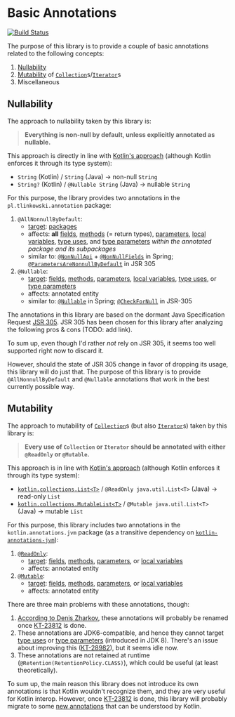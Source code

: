 # Basic Annotations

[![Build Status](https://travis-ci.com/tlinkowski/basic-annotations.svg?branch=master)](https://travis-ci.com/tlinkowski/basic-annotations)

The purpose of this library is to provide a couple of basic annotations related to the following concepts:
1. [Nullability](#nullability)
2. [Mutability](#mutability) of [`Collection`](https://docs.oracle.com/en/java/javase/11/docs/api/java.base/java/util/Collection.html)s/[`Iterator`](https://docs.oracle.com/en/java/javase/11/docs/api/java.base/java/util/Iterator.html)s
3. Miscellaneous

## Nullability

The approach to nullability taken by this library is:

> **Everything is non-null by default, unless explicitly annotated as nullable.**

This approach is directly in line with [Kotlin's approach](https://kotlinlang.org/docs/reference/null-safety.html) (although Kotlin enforces it through its type system):
- `String` (Kotlin) / `String` (Java) → non-null `String`
- `String?` (Kotlin) / `@Nullable String` (Java) → nullable `String`

For this purpose, the library provides two annotations in the `pl.tlinkowski.annotation` package:
1. `@AllNonnullByDefault`:
    - [target](https://docs.oracle.com/en/java/javase/11/docs/api/java.base/java/lang/annotation/Target.html): [packages](https://docs.oracle.com/en/java/javase/11/docs/api/java.base/java/lang/annotation/ElementType.html#PACKAGE)
    - affects: **all** [fields](https://docs.oracle.com/en/java/javase/11/docs/api/java.base/java/lang/annotation/ElementType.html#FIELD), [methods](https://docs.oracle.com/en/java/javase/11/docs/api/java.base/java/lang/annotation/ElementType.html#METHOD) (= return types), [parameters](https://docs.oracle.com/en/java/javase/11/docs/api/java.base/java/lang/annotation/ElementType.html#PARAMETER), [local variables](https://docs.oracle.com/en/java/javase/11/docs/api/java.base/java/lang/annotation/ElementType.html#LOCAL_VARIABLE), [type uses](https://docs.oracle.com/en/java/javase/11/docs/api/java.base/java/lang/annotation/ElementType.html#TYPE_USE), and [type parameters](https://docs.oracle.com/en/java/javase/11/docs/api/java.base/java/lang/annotation/ElementType.html#TYPE_PARAMETER) *within the annotated package and its subpackages*
    - similar to: [`@NonNullApi`](https://docs.spring.io/spring/docs/current/javadoc-api/org/springframework/lang/NonNullApi.html) + [`@NonNullFields`](https://docs.spring.io/spring/docs/current/javadoc-api/org/springframework/lang/NonNullFields.html) in Spring; [`@ParametersAreNonnullByDefault`](https://static.javadoc.io/com.google.code.findbugs/jsr305/3.0.2/javax/annotation/ParametersAreNonnullByDefault.html) in JSR 305
2. `@Nullable`:
    - [target](https://docs.oracle.com/en/java/javase/11/docs/api/java.base/java/lang/annotation/Target.html): [fields](https://docs.oracle.com/en/java/javase/11/docs/api/java.base/java/lang/annotation/ElementType.html#FIELD), [methods](https://docs.oracle.com/en/java/javase/11/docs/api/java.base/java/lang/annotation/ElementType.html#METHOD), [parameters](https://docs.oracle.com/en/java/javase/11/docs/api/java.base/java/lang/annotation/ElementType.html#PARAMETER), [local variables](https://docs.oracle.com/en/java/javase/11/docs/api/java.base/java/lang/annotation/ElementType.html#LOCAL_VARIABLE), [type uses](https://docs.oracle.com/en/java/javase/11/docs/api/java.base/java/lang/annotation/ElementType.html#TYPE_USE), or [type parameters](https://docs.oracle.com/en/java/javase/11/docs/api/java.base/java/lang/annotation/ElementType.html#TYPE_PARAMETER)
    - affects: annotated entity
    - similar to: [`@Nullable`](https://docs.spring.io/spring/docs/current/javadoc-api/org/springframework/lang/Nullable.html) in Spring; [`@CheckForNull`](https://static.javadoc.io/com.google.code.findbugs/jsr305/3.0.2/javax/annotation/CheckForNull.html) in JSR-305

The annotations in this library are based on the dormant Java Specification Request [JSR 305](https://jcp.org/en/jsr/detail?id=305). JSR 305 has been chosen for this library after analyzing the following pros & cons (TODO: add link).

To sum up, even though I'd rather *not* rely on JSR 305, it seems too well supported right now to discard it.

However, should the state of JSR 305 change in favor of dropping its usage, this library will do just that. The purpose of this library is to provide `@AllNonnullByDefault` and `@Nullable` annotations that work in the best currently possible way.

## Mutability

The approach to mutability of [`Collection`](https://docs.oracle.com/en/java/javase/11/docs/api/java.base/java/util/Collection.html)s (but also [`Iterator`](https://docs.oracle.com/en/java/javase/11/docs/api/java.base/java/util/Iterator.html)s) taken by this library is:

> **Every use of `Collection` or `Iterator` should be annotated with either `@ReadOnly` or `@Mutable`.**

This approach is in line with [Kotlin's approach](https://kotlinlang.org/docs/reference/collections.html) (although Kotlin enforces it through its type system):
- [`kotlin.collections.List<T>`](https://kotlinlang.org/api/latest/jvm/stdlib/kotlin.collections/-list/index.html) / `@ReadOnly java.util.List<T>` (Java) → read-only `List`
- [`kotlin.collections.MutableList<T>`](https://kotlinlang.org/api/latest/jvm/stdlib/kotlin.collections/-mutable-list/index.html) / `@Mutable java.util.List<T>` (Java) → mutable `List`

For this purpose, this library includes two annotations in the `kotlin.annotations.jvm` package (as a transitive dependency on [`kotlin-annotations-jvm`](https://mvnrepository.com/artifact/org.jetbrains.kotlin/kotlin-annotations-jvm)):
1. [`@ReadOnly`](https://github.com/JetBrains/kotlin/blob/master/libraries/tools/kotlin-annotations-jvm/src/kotlin/annotations/jvm/ReadOnly.java):
    - [target](https://docs.oracle.com/en/java/javase/11/docs/api/java.base/java/lang/annotation/Target.html): [fields](https://docs.oracle.com/en/java/javase/11/docs/api/java.base/java/lang/annotation/ElementType.html#FIELD), [methods](https://docs.oracle.com/en/java/javase/11/docs/api/java.base/java/lang/annotation/ElementType.html#METHOD), [parameters](https://docs.oracle.com/en/java/javase/11/docs/api/java.base/java/lang/annotation/ElementType.html#PARAMETER), or [local variables](https://docs.oracle.com/en/java/javase/11/docs/api/java.base/java/lang/annotation/ElementType.html#LOCAL_VARIABLE)
    - affects: annotated entity
2. [`@Mutable`](https://github.com/JetBrains/kotlin/blob/master/libraries/tools/kotlin-annotations-jvm/src/kotlin/annotations/jvm/Mutable.java): 
    - [target](https://docs.oracle.com/en/java/javase/11/docs/api/java.base/java/lang/annotation/Target.html): [fields](https://docs.oracle.com/en/java/javase/11/docs/api/java.base/java/lang/annotation/ElementType.html#FIELD), [methods](https://docs.oracle.com/en/java/javase/11/docs/api/java.base/java/lang/annotation/ElementType.html#METHOD), [parameters](https://docs.oracle.com/en/java/javase/11/docs/api/java.base/java/lang/annotation/ElementType.html#PARAMETER), or [local variables](https://docs.oracle.com/en/java/javase/11/docs/api/java.base/java/lang/annotation/ElementType.html#LOCAL_VARIABLE)
    - affects: annotated entity

There are three main problems with these annotations, though:
1. [According to Denis Zharkov](https://youtrack.jetbrains.com/issue/KT-6878#focus=streamItem-27-3198699.0-0), these annotations will probably be renamed once [KT-23812](https://youtrack.jetbrains.com/issue/KT-23812) is done.
2. These annotations are JDK6-compatible, and hence they cannot target [type uses](https://docs.oracle.com/en/java/javase/11/docs/api/java.base/java/lang/annotation/ElementType.html#TYPE_USE) or [type parameters](https://docs.oracle.com/en/java/javase/11/docs/api/java.base/java/lang/annotation/ElementType.html#TYPE_PARAMETER) (introduced in JDK 8). There's an issue about improving this ([KT-28982](https://youtrack.jetbrains.com/issue/KT-28982)), but it seems idle now.
3. These annotations are not retained at runtime (`@Retention(RetentionPolicy.CLASS)`), which could be useful (at least theoretically).

To sum up, the main reason this library does not introduce its own annotations is that Kotlin wouldn't recognize them, and they are very useful for Kotlin interop. However, once [KT-23812](https://youtrack.jetbrains.com/issue/KT-23812) is done, this library will probably migrate to some [new annotations](https://github.com/Kotlin/KEEP/blob/jvm-meta-annotations-artifact/proposals/jvm-meta-annotations-artifact.md) that can be understood by Kotlin.
